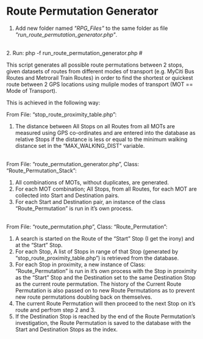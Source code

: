 # Route Permutation Generator

1. Add new folder named <i>"RPG_Files"</i> to the same folder as file <i>"run_route_permutation_generator.php"</i>.
<br>
2. Run: php -f run_route_permutation_generator.php
#
<p>
This script generates all possible route permutations between 2 stops, given datasets of routes from different modes of transport (e.g. MyCiti Bus Routes and Metrorail Train Routes) in order to find the shortest or quickest route between 2 GPS locations using muliple modes of transport (MOT == Mode of Transport).
</p>
<p>This is achieved in the following way:</p>
From File: “stop_route_proximity_table.php”:
<ol>
  <li>The distance between All Stops on all Routes from all MOTs are measured using GPS co-ordinates and are entered into the database as relative Stops if the distance is less or equal to the minimum walking distance set in the “MAX_WALKING_DIST” variable.</li>
</ol>
<br>
From File: “route_permutation_generator.php”, Class: “Route_Permutation_Stack”:
<ol>
    <li>All combinations of MOTs, without duplicates, are generated.</li>
    <li>For each MOT combination; All Stops, from all Routes, for each MOT are collected into Start and Destination pairs.</li>
    <li>For each Start and Destination pair, an instance of the class “Route_Permutation” is run in it’s own process.</li>
</ol>
<br>
From File: “route_permutation.php”, Class: “Route_Permutation”:
<ol>
    <li>A search is started on the Route of the “Start” Stop (I get the irony) and at the “Start” Stop.</li>
    <li>For each Stop, A list of Stops in range of that Stop (generated by “stop_route_proximity_table.php”) is retrieved from the database.</li>
    <li>For each Stop in proximity, a new instance of Class: “Route_Permutation” is run in it’s own process with the Stop in proximity as the “Start” Stop and the Destination set to the same Destination Stop as the current route permutation. The history of the Current Route Permutation is also passed on to new Route Permutations as to prevent new route permutations doubling back on themselves.</li>
    <li>The current Route Permutation will then proceed to the next Stop on it’s route and perfrom step 2 and 3.</li>
    <li>If the Destination Stop is reached by the end of the Route Permutation’s investigation, the Route Permutation is saved to the database with the Start and Destination Stops as the index.</li>
</ol>
